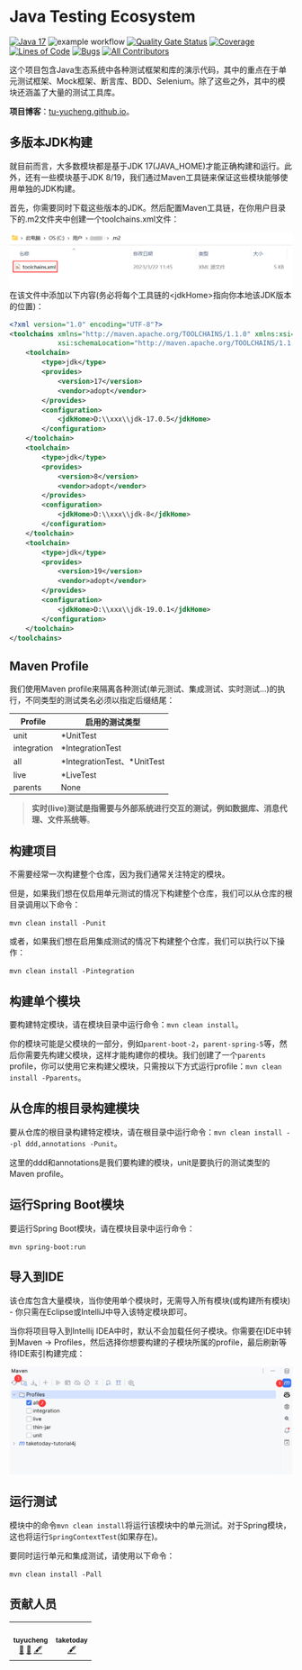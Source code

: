 Java Testing Ecosystem
==============

[![Java 17](https://img.shields.io/badge/java-17-green)](https://img.shields.io/badge/java-17-blue)
![example workflow](https://github.com/tu-yucheng/java-testing-ecosystem/actions/workflows/maven-ci.yml/badge.svg)
[![Quality Gate Status](https://sonarcloud.io/api/project_badges/measure?project=tu-yucheng_taketoday-tutorial4j&metric=alert_status)](https://sonarcloud.io/summary/new_code?id=tu-yucheng_java-testing-ecosystem)
[![Coverage](https://sonarcloud.io/api/project_badges/measure?project=tu-yucheng_taketoday-tutorial4j&metric=coverage)](https://sonarcloud.io/dashboard?id=tu-yucheng_java-testing-ecosystem)
[![Lines of Code](https://sonarcloud.io/api/project_badges/measure?project=tu-yucheng_taketoday-tutorial4j&metric=ncloc)](https://sonarcloud.io/project/overview?id=tu-yucheng_java-testing-ecosystem)
[![Bugs](https://sonarcloud.io/api/project_badges/measure?project=tu-yucheng_taketoday-tutorial4j&metric=bugs)](https://sonarcloud.io/summary/new_code?id=tu-yucheng_java-testing-ecosystem)
[![All Contributors](https://img.shields.io/badge/all_contributors-2-orange.svg?style=flat-square)](#contributors)

这个项目包含Java生态系统中各种测试框架和库的演示代码，其中的重点在于单元测试框架、Mock框架、断言库、BDD、Selenium。除了这些之外，其中的模块还涵盖了大量的测试工具库。

**项目博客**：[tu-yucheng.github.io](https://tu-yucheng.github.io/)。

## 多版本JDK构建

就目前而言，大多数模块都是基于JDK 17(JAVA_HOME)才能正确构建和运行。此外，还有一些模块基于JDK 8/19，我们通过Maven工具链来保证这些模块能够使用单独的JDK构建。

首先，你需要同时下载这些版本的JDK。然后配置Maven工具链，在你用户目录下的.m2文件夹中创建一个toolchains.xml文件：

<img src=".mvn/img.png" align="left">

在该文件中添加以下内容(务必将每个工具链的<jdkHome\>指向你本地该JDK版本的位置)：

```xml
<?xml version="1.0" encoding="UTF-8"?>
<toolchains xmlns="http://maven.apache.org/TOOLCHAINS/1.1.0" xmlns:xsi="http://www.w3.org/2001/XMLSchema-instance"
            xsi:schemaLocation="http://maven.apache.org/TOOLCHAINS/1.1.0 http://maven.apache.org/xsd/toolchains-1.1.0.xsd">
    <toolchain>
        <type>jdk</type>
        <provides>
            <version>17</version>
            <vendor>adopt</vendor>
        </provides>
        <configuration>
            <jdkHome>D:\\xxx\\jdk-17.0.5</jdkHome>
        </configuration>
    </toolchain>
    <toolchain>
        <type>jdk</type>
        <provides>
            <version>8</version>
            <vendor>adopt</vendor>
        </provides>
        <configuration>
            <jdkHome>D:\\xxx\\jdk-8</jdkHome>
        </configuration>
    </toolchain>
    <toolchain>
        <type>jdk</type>
        <provides>
            <version>19</version>
            <vendor>adopt</vendor>
        </provides>
        <configuration>
            <jdkHome>D:\\xxx\\jdk-19.0.1</jdkHome>
        </configuration>
    </toolchain>
</toolchains>
```

## Maven Profile

我们使用Maven profile来隔离各种测试(单元测试、集成测试、实时测试...)的执行，不同类型的测试类名必须以指定后缀结尾：

| Profile     | 启用的测试类型                     |
|-------------|-----------------------------|
| unit        | *UnitTest                   |
| integration | *IntegrationTest            |
| all         | *IntegrationTest、\*UnitTest |
| live        | *LiveTest                   |
| parents     | None                        |

> **实时(live)测试是指需要与外部系统进行交互的测试，例如数据库、消息代理、文件系统等**。

## 构建项目

不需要经常一次构建整个仓库，因为我们通常关注特定的模块。

但是，如果我们想在仅启用单元测试的情况下构建整个仓库，我们可以从仓库的根目录调用以下命令：

`mvn clean install -Punit`

或者，如果我们想在启用集成测试的情况下构建整个仓库，我们可以执行以下操作：

`mvn clean install -Pintegration`

## 构建单个模块

要构建特定模块，请在模块目录中运行命令：`mvn clean install`。

你的模块可能是父模块的一部分，例如`parent-boot-2`，`parent-spring-5`等，然后你需要先构建父模块，这样才能构建你的模块。我们创建了一个`parents` profile，你可以使用它来构建父模块，只需按以下方式运行profile：`mvn clean install -Pparents`。

## 从仓库的根目录构建模块

要从仓库的根目录构建特定模块，请在根目录中运行命令：`mvn clean install --pl ddd,annotations -Punit`。

这里的ddd和annotations是我们要构建的模块，unit是要执行的测试类型的Maven profile。

## 运行Spring Boot模块

要运行Spring Boot模块，请在模块目录中运行命令：

`mvn spring-boot:run`

## 导入到IDE

该仓库包含大量模块，当你使用单个模块时，无需导入所有模块(或构建所有模块) - 你只需在Eclipse或IntelliJ中导入该特定模块即可。

当你将项目导入到Intellij IDEA中时，默认不会加载任何子模块。你需要在IDE中转到Maven -> Profiles，然后选择你想要构建的子模块所属的profile，最后刷新等待IDE索引构建完成：

<img src=".mvn/img_1.png">

## 运行测试

模块中的命令`mvn clean install`将运行该模块中的单元测试。对于Spring模块，这也将运行`SpringContextTest`(如果存在)。

要同时运行单元和集成测试，请使用以下命令：

`mvn clean install -Pall`

## 贡献人员

<!-- ALL-CONTRIBUTORS-LIST:START - Do not remove or modify this section -->
<!-- prettier-ignore-start -->
<!-- markdownlint-disable -->
<table>
  <tr>
    <td align="center"><a href="https://github.com/tu-yucheng"><img src="https://avatars.githubusercontent.com/u/88582540?v=4s=100" width="100px;" alt=""/><br /><sub><b>tuyucheng</b></sub></a><br /><a href="#projectManagement-tuyucheng" title="Project Management">📆</a> <a href="#maintenance-tuyucheng" title="Maintenance">🚧</a> <a href="#content-tuyucheng" title="Content">🖋</a></td>
    <td align="center"><a href="https://github.com/take-today"><img src="https://avatars.githubusercontent.com/u/116951809?v=4s=100" width="100px;" alt=""/><br /><sub><b>taketoday</b></sub></a><br /><a href="#content-taketoday" title="Content">🖋</a></td>
  </tr>
</table>